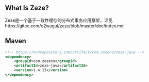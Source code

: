 ## What Is Zeze?

Zeze是一个基于一致性缓存的分布式事务应用框架，详见https://gitee.com/e2wugui/zeze/blob/master/doc/index.md

## Maven

```xml
<!-- https://mvnrepository.com/artifact/com.zezeno/zeze-java -->
<dependency>
    <groupId>com.zezeno</groupId>
    <artifactId>zeze-java</artifactId>
    <version>1.4.13</version>
</dependency>
```
